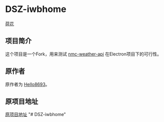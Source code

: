 # DSZ-iwbhome

[荷花](https://qm.qq.com/cgi-bin/qm/qr?k=_OChE0Pny-tM6VxabqwbW-86XVcZEEer&jump_from=webapi&authKey=R6Q1vkQSc3Mbq5fe3kFqYcLwSz0TzuUBTnr/cy7T52j3OTKdB41BKcOqmDrnrinE)

## 项目简介

这个项目是一个Fork，用来测试 [nmc-weather-api](https://github.com/SummerLotus520/nmc-weather-api) 在Electron项目下的可行性。

## 原作者

原作者为 [Hello8693](https://gitee.com/hello8693)。

## 原项目地址

[原项目地址](https://gitee.com/hello8693/dsz-iwbhome)
"# DSZ-iwbhome" 
